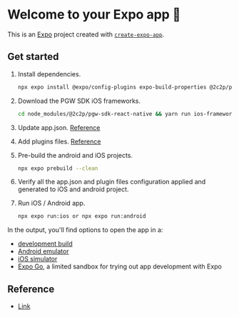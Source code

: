 # Welcome to your Expo app 👋

This is an [Expo](https://expo.dev) project created with [`create-expo-app`](https://www.npmjs.com/package/create-expo-app).

## Get started

1. Install dependencies.

   ```bash
   npx expo install @expo/config-plugins expo-build-properties @2c2p/pgw-sdk-react-native
   ```

2. Download the PGW SDK iOS frameworks.

   ```bash
   cd node_modules/@2c2p/pgw-sdk-react-native && yarn run ios-frameworks && cd ../../..
   ```

3. Update app.json. [Reference](./app.json)

4. Add plugins files. [Reference](./plugins/)

5. Pre-build the android and iOS projects.

   ```bash
   npx expo prebuild --clean
   ```

6. Verify all the app.json and plugin files configuration applied and generated to iOS and android project.

7. Run iOS / Android app.
   
   ```bash
   npx expo run:ios or npx expo run:android
   ```


In the output, you'll find options to open the app in a:

- [development build](https://docs.expo.dev/develop/development-builds/introduction/)
- [Android emulator](https://docs.expo.dev/workflow/android-studio-emulator/)
- [iOS simulator](https://docs.expo.dev/workflow/ios-simulator/)
- [Expo Go](https://expo.dev/go), a limited sandbox for trying out app development with Expo

## Reference

- [Link](https://developer.2c2p.com/docs/sdk-download-sdk-react-native)